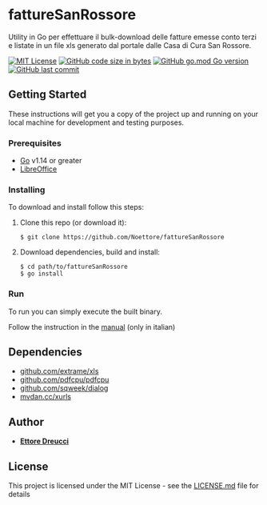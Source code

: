 # fattureSanRossore

Utility in Go per effettuare il bulk-download delle fatture emesse conto terzi e listate in un file xls generato dal portale dalle Casa di Cura San Rossore.

[![MIT License](https://img.shields.io/badge/license-MIT-blue)](LICENSE.md) [![GitHub code size in bytes](https://img.shields.io/github/languages/code-size/Noettore/fattureSanRossore)](#) [![GitHub go.mod Go version](https://img.shields.io/github/go-mod/go-version/Noettore/fattureSanRossore)](#) [![GitHub last commit](https://img.shields.io/github/last-commit/Noettore/fattureSanRossore)](https://github.com/Noettore/fattureSanRossore/commit/master)

## Getting Started

These instructions will get you a copy of the project up and running on your local machine for development and testing purposes.

### Prerequisites

- [Go](https://golang.org/) v1.14 or greater
- [LibreOffice](https://www.libreoffice.org)

### Installing

To download and install follow this steps:

1. Clone this repo (or download it):

   `$ git clone https://github.com/Noettore/fattureSanRossore`

2. Download dependencies, build and install:

   ```
   $ cd path/to/fattureSanRossore
   $ go install
   ```

### Run

To run you can simply execute the built binary.

Follow the instruction in the [manual](manual/Manuale.md) (only in italian)

## Dependencies

- [github.com/extrame/xls](https://github.com/extrame/xls)
- [github.com/pdfcpu/pdfcpu](https://github.com/pdfcpu/pdfcpu/pkg/api)
- [github.com/sqweek/dialog](https://github.com/sqweek/dialog)
- [mvdan.cc/xurls](https://mvdan.cc/xurls/v2)

## Author

- [**Ettore Dreucci**](https://ettore.dreucci.it)

## License

This project is licensed under the MIT License - see the [LICENSE.md](LICENSE.md) file for details